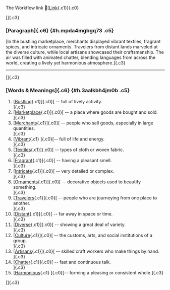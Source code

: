 The Workflow link
👏[[Link](https://www.google.com/url?q=http://www.google.com&sa=D&source=editors&ust=1756780925433315&usg=AOvVaw2R-E30Vt_4sA03MzXHsSUi){.c1}]{.c0}

[]{.c3}

### [Paragraph]{.c6} {#h.mpda4mgbgq73 .c5}

[In the bustling marketplace, merchants displayed vibrant textiles,
fragrant spices, and intricate ornaments. Travelers from distant lands
marveled at the diverse culture, while local artisans showcased their
craftsmanship. The air was filled with animated chatter, blending
languages from across the world, creating a lively yet harmonious
atmosphere.]{.c3}

------------------------------------------------------------------------

[]{.c3}

### [Words & Meanings]{.c6} {#h.3aalkbh4jm0b .c5}

1.  [[Bustling](https://www.google.com/url?q=http://www.google.com&sa=D&source=editors&ust=1756780925433929&usg=AOvVaw1prdmCEXDmxfF4pAHnbVQZ){.c1}]{.c0}[ --
    full of lively activity.\
    ]{.c3}
2.  [[Marketplace](https://www.google.com/url?q=http://www.google.com&sa=D&source=editors&ust=1756780925434057&usg=AOvVaw2Hee9t-eVtk8IXnTGVkNbe){.c1}]{.c0}[ --
    a place where goods are bought and sold.\
    ]{.c3}
3.  [[Merchants](https://www.google.com/url?q=http://www.google.com&sa=D&source=editors&ust=1756780925434179&usg=AOvVaw2y6UxLA9pUJj7PJtfEy4Ik){.c1}]{.c0}[ --
    people who sell goods, especially in large quantities.\
    ]{.c3}
4.  [[Vibrant](https://www.google.com/url?q=http://www.google.com&sa=D&source=editors&ust=1756780925434309&usg=AOvVaw2aCjYFAp2ZmYqfZNe9onoQ){.c1}
    ]{.c0}[-- full of life and energy.\
    ]{.c3}
5.  [[Textiles](https://www.google.com/url?q=http://www.google.com&sa=D&source=editors&ust=1756780925434405&usg=AOvVaw3UYXsKrhq03tQ8OoYspbZa){.c1}]{.c0}[ --
    types of cloth or woven fabric.\
    ]{.c3}
6.  [[Fragrant](https://www.google.com/url?q=http://www.google.com&sa=D&source=editors&ust=1756780925434511&usg=AOvVaw3qXrQcb1-dOZjoLD3tdUr0){.c1}]{.c0}[ --
    having a pleasant smell.\
    ]{.c3}
7.  [[Intricate](https://www.google.com/url?q=http://www.google.com&sa=D&source=editors&ust=1756780925434610&usg=AOvVaw1H1RN76OklHowg3nvh5URe){.c1}]{.c0}[ --
    very detailed or complex.\
    ]{.c3}
8.  [[Ornaments](https://www.google.com/url?q=http://www.google.com&sa=D&source=editors&ust=1756780925434712&usg=AOvVaw1KjzC4UUtaDmVnilzB77LY){.c1}]{.c0}[ --
    decorative objects used to beautify something.\
    ]{.c3}
9.  [[Travelers](https://www.google.com/url?q=http://www.google.com&sa=D&source=editors&ust=1756780925434828&usg=AOvVaw3LMfDHHf3MHmlyjN0370Ye){.c1}]{.c0}[ --
    people who are journeying from one place to another.\
    ]{.c3}
10. [[Distant](https://www.google.com/url?q=http://www.google.com&sa=D&source=editors&ust=1756780925434948&usg=AOvVaw1Oz-mSkoUCVB_Gy6TNRgZ4){.c1}]{.c0}[ --
    far away in space or time.\
    ]{.c3}
11. [[Diverse](https://www.google.com/url?q=http://www.google.com&sa=D&source=editors&ust=1756780925435047&usg=AOvVaw0Dn2jWfodNUomTzzy4cFg-){.c1}]{.c0}[ --
    showing a great deal of variety.\
    ]{.c3}
12. [[Culture](https://www.google.com/url?q=http://www.google.com&sa=D&source=editors&ust=1756780925435153&usg=AOvVaw3rJa5Y5tsFU5ryoi0MpVAG){.c1}]{.c0}[ --
    the customs, arts, and social institutions of a group.\
    ]{.c3}
13. [[Artisans](https://www.google.com/url?q=http://www.google.com&sa=D&source=editors&ust=1756780925435279&usg=AOvVaw227Kn05eMtPxocgHjSIlCG){.c1}]{.c0}[ --
    skilled craft workers who make things by hand.\
    ]{.c3}
14. [[Chatter](https://www.google.com/url?q=http://www.google.com&sa=D&source=editors&ust=1756780925435402&usg=AOvVaw0U7RZq9DTK9wU23qdXeNjU){.c1}]{.c0}[ --
    fast and continuous talk.\
    ]{.c3}
15. [[Harmonious](https://www.google.com/url?q=http://www.google.com&sa=D&source=editors&ust=1756780925435507&usg=AOvVaw3IwtIviNZjzGfd2ffTT0p1){.c1}
    ]{.c0}[-- forming a pleasing or consistent whole.]{.c3}

[]{.c3}
